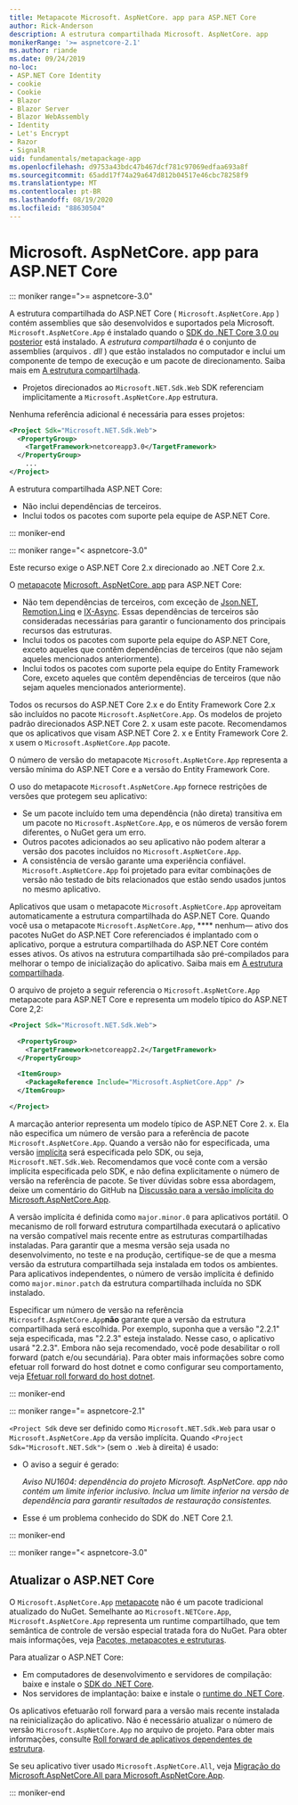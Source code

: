 ```yaml
---
title: Metapacote Microsoft. AspNetCore. app para ASP.NET Core
author: Rick-Anderson
description: A estrutura compartilhada Microsoft. AspNetCore. app
monikerRange: '>= aspnetcore-2.1'
ms.author: riande
ms.date: 09/24/2019
no-loc:
- ASP.NET Core Identity
- cookie
- Cookie
- Blazor
- Blazor Server
- Blazor WebAssembly
- Identity
- Let's Encrypt
- Razor
- SignalR
uid: fundamentals/metapackage-app
ms.openlocfilehash: d9753a43bdc47b467dcf781c97069edfaa693a8f
ms.sourcegitcommit: 65add17f74a29a647d812b04517e46cbc78258f9
ms.translationtype: MT
ms.contentlocale: pt-BR
ms.lasthandoff: 08/19/2020
ms.locfileid: "88630504"
---
```

# <a name="microsoftaspnetcoreapp-for-aspnet-core"></a>Microsoft. AspNetCore. app para ASP.NET Core

::: moniker range=">= aspnetcore-3.0"

 A estrutura compartilhada do ASP.NET Core ( `Microsoft.AspNetCore.App` ) contém assemblies que são desenvolvidos e suportados pela Microsoft. `Microsoft.AspNetCore.App` é instalado quando o [SDK do .NET Core 3,0 ou posterior](https://dotnet.microsoft.com/download/dotnet-core/3.0) está instalado. A *estrutura compartilhada* é o conjunto de assemblies (arquivos *. dll* ) que estão instalados no computador e inclui um componente de tempo de execução e um pacote de direcionamento. Saiba mais em [A estrutura compartilhada](https://natemcmaster.com/blog/2018/08/29/netcore-primitives-2/).

* Projetos direcionados ao `Microsoft.NET.Sdk.Web` SDK referenciam implicitamente a `Microsoft.AspNetCore.App` estrutura.

Nenhuma referência adicional é necessária para esses projetos:

```xml
<Project Sdk="Microsoft.NET.Sdk.Web">
  <PropertyGroup>
    <TargetFramework>netcoreapp3.0</TargetFramework>
  </PropertyGroup>
    ...
</Project>
```

A estrutura compartilhada ASP.NET Core:

* Não inclui dependências de terceiros.
* Inclui todos os pacotes com suporte pela equipe de ASP.NET Core.

::: moniker-end

::: moniker range="< aspnetcore-3.0"

Este recurso exige o ASP.NET Core 2.x direcionado ao .NET Core 2.x.

O [metapacote](/dotnet/core/packages#metapackages) [Microsoft. AspNetCore. app](https://www.nuget.org/packages/Microsoft.AspNetCore.App) para ASP.NET Core:

* Não tem dependências de terceiros, com exceção de [Json.NET](https://www.nuget.org/packages/Newtonsoft.Json/), [Remotion.Linq](https://www.nuget.org/packages/Remotion.Linq/) e [IX-Async](https://www.nuget.org/packages/System.Interactive.Async/). Essas dependências de terceiros são consideradas necessárias para garantir o funcionamento dos principais recursos das estruturas.
* Inclui todos os pacotes com suporte pela equipe do ASP.NET Core, exceto aqueles que contêm dependências de terceiros (que não sejam aqueles mencionados anteriormente).
* Inclui todos os pacotes com suporte pela equipe do Entity Framework Core, exceto aqueles que contêm dependências de terceiros (que não sejam aqueles mencionados anteriormente).

Todos os recursos do ASP.NET Core 2.x e do Entity Framework Core 2.x são incluídos no pacote `Microsoft.AspNetCore.App`. Os modelos de projeto padrão direcionados ASP.NET Core 2. x usam este pacote. Recomendamos que os aplicativos que visam ASP.NET Core 2. x e Entity Framework Core 2. x usem o `Microsoft.AspNetCore.App` pacote.

O número de versão do metapacote `Microsoft.AspNetCore.App` representa a versão mínima do ASP.NET Core e a versão do Entity Framework Core.

O uso do metapacote `Microsoft.AspNetCore.App` fornece restrições de versões que protegem seu aplicativo:

* Se um pacote incluído tem uma dependência (não direta) transitiva em um pacote no `Microsoft.AspNetCore.App`, e os números de versão forem diferentes, o NuGet gera um erro.
* Outros pacotes adicionados ao seu aplicativo não podem alterar a versão dos pacotes incluídos no `Microsoft.AspNetCore.App`.
* A consistência de versão garante uma experiência confiável. `Microsoft.AspNetCore.App` foi projetado para evitar combinações de versão não testado de bits relacionados que estão sendo usados juntos no mesmo aplicativo.

Aplicativos que usam o metapacote `Microsoft.AspNetCore.App` aproveitam automaticamente a estrutura compartilhada do ASP.NET Core. Quando você usa o metapacote `Microsoft.AspNetCore.App`, **** nenhum&mdash; ativo dos pacotes NuGet do ASP.NET Core referenciados é implantado com o aplicativo, porque a estrutura compartilhada do ASP.NET Core contém esses ativos. Os ativos na estrutura compartilhada são pré-compilados para melhorar o tempo de inicialização do aplicativo. Saiba mais em [A estrutura compartilhada](https://natemcmaster.com/blog/2018/08/29/netcore-primitives-2/).

O arquivo de projeto a seguir referencia o `Microsoft.AspNetCore.App` metapacote para ASP.NET Core e representa um modelo típico do ASP.NET Core 2,2:

```xml
<Project Sdk="Microsoft.NET.Sdk.Web">

  <PropertyGroup>
    <TargetFramework>netcoreapp2.2</TargetFramework>
  </PropertyGroup>

  <ItemGroup>
    <PackageReference Include="Microsoft.AspNetCore.App" />
  </ItemGroup>

</Project>
```

A marcação anterior representa um modelo típico de ASP.NET Core 2. x. Ela não especifica um número de versão para a referência de pacote `Microsoft.AspNetCore.App`. Quando a versão não for especificada, uma versão [implícita](https://github.com/dotnet/core/blob/master/release-notes/1.0/sdk/1.0-rc3-implicit-package-refs.md) será especificada pelo SDK, ou seja, `Microsoft.NET.Sdk.Web`. Recomendamos que você conte com a versão implícita especificada pelo SDK, e não defina explicitamente o número de versão na referência de pacote. Se tiver dúvidas sobre essa abordagem, deixe um comentário do GitHub na [Discussão para a versão implícita do Microsoft.AspNetCore.App](https://github.com/dotnet/AspNetCore.Docs/issues/6430).

A versão implícita é definida como `major.minor.0` para aplicativos portátil. O mecanismo de roll forward estrutura compartilhada executará o aplicativo na versão compatível mais recente entre as estruturas compartilhadas instaladas. Para garantir que a mesma versão seja usada no desenvolvimento, no teste e na produção, certifique-se de que a mesma versão da estrutura compartilhada seja instalada em todos os ambientes. Para aplicativos independentes, o número de versão implícita é definido como `major.minor.patch` da estrutura compartilhada incluída no SDK instalado.

Especificar um número de versão na referência `Microsoft.AspNetCore.App`**não** garante que a versão da estrutura compartilhada será escolhida. Por exemplo, suponha que a versão "2.2.1" seja especificada, mas "2.2.3" esteja instalado. Nesse caso, o aplicativo usará "2.2.3". Embora não seja recomendado, você pode desabilitar o roll forward (patch e/ou secundária). Para obter mais informações sobre como efetuar roll forward do host dotnet e como configurar seu comportamento, veja [Efetuar roll forward do host dotnet](https://github.com/dotnet/core-setup/blob/master/Documentation/design-docs/roll-forward-on-no-candidate-fx.md).

::: moniker-end

::: moniker range="= aspnetcore-2.1"

`<Project Sdk` deve ser definido como `Microsoft.NET.Sdk.Web` para usar o `Microsoft.AspNetCore.App` da versão implícita. Quando `<Project Sdk="Microsoft.NET.Sdk">` (sem o `.Web` à direita) é usado:

* O aviso a seguir é gerado:

  *Aviso NU1604: dependência do projeto Microsoft. AspNetCore. app não contém um limite inferior inclusivo. Inclua um limite inferior na versão de dependência para garantir resultados de restauração consistentes.*

* Esse é um problema conhecido do SDK do .NET Core 2.1.

::: moniker-end

::: moniker range="< aspnetcore-3.0"

<a name="update"></a>

## <a name="update-aspnet-core"></a>Atualizar o ASP.NET Core

O `Microsoft.AspNetCore.App` [metapacote](/dotnet/core/packages#metapackages) não é um pacote tradicional atualizado do NuGet. Semelhante ao `Microsoft.NETCore.App`, `Microsoft.AspNetCore.App` representa um runtime compartilhado, que tem semântica de controle de versão especial tratada fora do NuGet. Para obter mais informações, veja [Pacotes, metapacotes e estruturas](/dotnet/core/packages).

Para atualizar o ASP.NET Core:

* Em computadores de desenvolvimento e servidores de compilação: baixe e instale o [SDK do .NET Core](https://dotnet.microsoft.com/download).
* Nos servidores de implantação: baixe e instale o [runtime do .NET Core](https://dotnet.microsoft.com/download).

 Os aplicativos efetuarão roll forward para a versão mais recente instalada na reinicialização do aplicativo. Não é necessário atualizar o número de versão `Microsoft.AspNetCore.App` no arquivo de projeto. Para obter mais informações, consulte [Roll forward de aplicativos dependentes de estrutura](/dotnet/core/versions/selection#framework-dependent-apps-roll-forward).

Se seu aplicativo tiver usado `Microsoft.AspNetCore.All`, veja [Migração do Microsoft.AspNetCore.All para Microsoft.AspNetCore.App](xref:fundamentals/metapackage#migrate).

::: moniker-end
